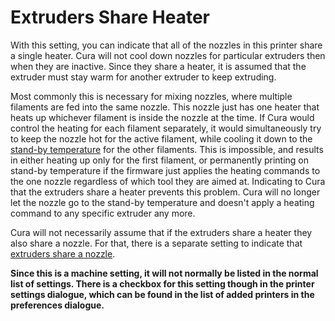 Extruders Share Heater
====
With this setting, you can indicate that all of the nozzles in this printer share a single heater. Cura will not cool down nozzles for particular extruders then when they are inactive. Since they share a heater, it is assumed that the extruder must stay warm for another extruder to keep extruding.

Most commonly this is necessary for mixing nozzles, where multiple filaments are fed into the same nozzle. This nozzle just has one heater that heats up whichever filament is inside the nozzle at the time. If Cura would control the heating for each filament separately, it would simultaneously try to keep the nozzle hot for the active filament, while cooling it down to the [stand-by temperature](material_standby_temperature.md) for the other filaments. This is impossible, and results in either heating up only for the first filament, or permanently printing on stand-by temperature if the firmware just applies the heating commands to the one nozzle regardless of which tool they are aimed at. Indicating to Cura that the extruders share a heater prevents this problem. Cura will no longer let the nozzle go to the stand-by temperature and doesn't apply a heating command to any specific extruder any more.

Cura will not necessarily assume that if the extruders share a heater they also share a nozzle. For that, there is a separate setting to indicate that [extruders share a nozzle](machine_extruders_share_nozzle.md).

**Since this is a machine setting, it will not normally be listed in the normal list of settings. There is a checkbox for this setting though in the printer settings dialogue, which can be found in the list of added printers in the preferences dialogue.**